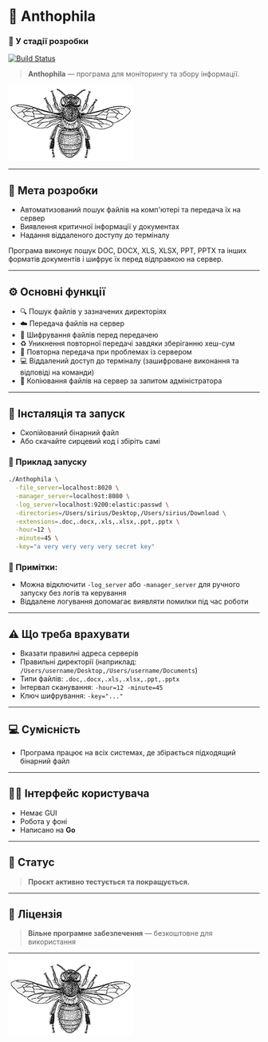 # 🐝 Anthophila

### 🚧 У стадії розробки

[![Build Status](https://travis-ci.org/joemccann/dillinger.svg?branch=master)](https://github.com/rifatismailov/Anthophila)

> **Anthophila** — програма для моніторингу та збору інформації.

![Logo](https://github.com/rifatismailov/Anthophila/blob/master/Anthophila.gif)

---

## 🌟 Мета розробки

* Автоматизований пошук файлів на комп'ютері та передача їх на сервер
* Виявлення критичної інформації у документах
* Надання віддаленого доступу до терміналу

Програма виконує пошук DOC, DOCX, XLS, XLSX, PPT, PPTX та інших форматів документів і шифрує їх перед відправкою на сервер.

---

## ⚙️ Основні функції

* 🔍 Пошук файлів у зазначених директоріях
* ☁️ Передача файлів на сервер
* 🔐 Шифрування файлів перед передачею
* ♻️ Уникнення повторної передачі завдяки зберіганню хеш-сум
* 🔁 Повторна передача при проблемах із сервером
* 💻 Віддалений доступ до терміналу (зашифроване виконання та відповіді на команди)
* 📅 Копіювання файлів на сервер за запитом адміністратора

---

## 💪 Інсталяція та запуск

* Скопійований бінарний файл
* Або скачайте сирцевий код і збіріть самі

### 🔧 Приклад запуску

```bash
./Anthophila \
  -file_server=localhost:8020 \
  -manager_server=localhost:8080 \
  -log_server=localhost:9200:elastic:passwd \
  -directories=/Users/sirius/Desktop,/Users/sirius/Download \
  -extensions=.doc,.docx,.xls,.xlsx,.ppt,.pptx \
  -hour=12 \
  -minute=45 \
  -key="a very very very very secret key"
```

### 📂 Примітки:

* Можна відключити `-log_server` або `-manager_server` для ручного запуску без логів та керування
* Віддалене логування допомагає виявляти помилки під час роботи

---

## ⚠️ Що треба врахувати

* Вказати правилні адреса серверів
* Правильні директорії (наприклад: `/Users/username/Desktop,/Users/username/Documents`)
* Типи файлів: `.doc,.docx,.xls,.xlsx,.ppt,.pptx`
* Інтервал сканування: `-hour=12 -minute=45`
* Ключ шифрування: `-key="..."`

---

## 💻 Сумісність

* Програма працює на всіх системах, де збірається підходящий бінарний файл

---

## 🧑‍💻 Інтерфейс користувача

* Немає GUI
* Робота у фоні
* Написано на **Go**

---

## 📅 Статус

> **Проєкт активно тестується та покращується.**

---

## 📄 Ліцензія

> **Вільне програмне забезпечення** — безкоштовне для використання

---

![Logo](https://github.com/rifatismailov/Anthophila/blob/master/Anthophila.gif)
